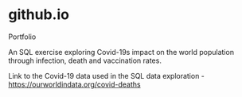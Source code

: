 # github.io
Portfolio

An SQL exercise exploring Covid-19s impact on the world population through infection, death and vaccination rates.

Link to the Covid-19 data used in the SQL data exploration -
https://ourworldindata.org/covid-deaths
